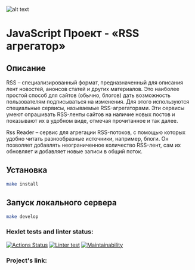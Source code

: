 ![alt text](https://i.ibb.co/5nW0fNL/rss-aggregator.png)

# JavaScript Проект - «RSS агрегатор»

## Описание
RSS – специализированный формат, предназначенный для описания лент новостей, анонсов статей и других материалов. Это наиболее простой способ для сайтов (обычно, блогов) дать возможность пользователям подписываться на изменения. Для этого используются специальные сервисы, называемые RSS-агрегаторами. Эти сервисы умеют опрашивать RSS-ленты сайтов на наличие новых постов и показывают их в удобном виде, отмечая прочитанное и так далее.

Rss Reader – сервис для агрегации RSS-потоков, с помощью которых удобно читать разнообразные источники, например, блоги. Он позволяет добавлять неограниченное количество RSS-лент, сам их обновляет и добавляет новые записи в общий поток.

## Установка

```sh
make install
```

## Запуск локального сервера

```sh
make develop
```

### Hexlet tests and linter status:
[![Actions Status](https://github.com/hawkprimarch/frontend-project-lvl3/workflows/hexlet-check/badge.svg)](https://github.com/hawkprimarch/frontend-project-lvl3/actions)
[![Linter test](https://github.com/hawkprimarch/frontend-project-lvl3/actions/workflows/node.js.yml/badge.svg)](https://github.com/hawkprimarch/frontend-project-lvl3/actions/workflows/node.js.yml)
[![Maintainability](https://api.codeclimate.com/v1/badges/a910a552c1462e57e3c1/maintainability)](https://codeclimate.com/github/hawkprimarch/frontend-project-lvl3/maintainability)

### Project's link:
